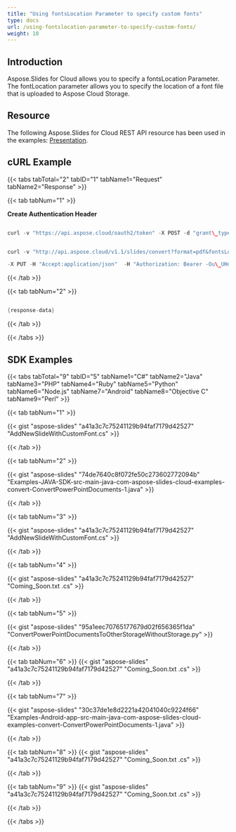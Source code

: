 ```yaml
---
title: "Using fontsLocation Parameter to specify custom fonts"
type: docs
url: /using-fontslocation-parameter-to-specify-custom-fonts/
weight: 10
---
```


## **Introduction**
Aspose.Slides for Cloud allows you to specify a fontsLocation Parameter. The fontLocation parameter allows you to specify the location of a font file that is uploaded to Aspose Cloud Storage.
## **Resource**
The following Aspose.Slides for Cloud REST API resource has been used in the examples: [Presentation](https://apireference.aspose.cloud/slides/#!/SlidesDocument/SlidesDocument_PostSlidesSplit).
## **cURL Example**
{{< tabs tabTotal="2" tabID="1" tabName1="Request" tabName2="Response" >}}

{{< tab tabNum="1" >}}

**Create Authentication Header**

```java

curl -v "https://api.aspose.cloud/oauth2/token" -X POST -d "grant\_type=client\_credentials&client\_id=78946fb4-3bd4-4d3e-b309-f9e2ff9ac6f9&client\_secret=b125f13bf6b76ed81ee990142d84119"-H "Content-Type: application/x-www-form-urlencoded"-H "Accept: application/json" 

```

```java

curl -v "http://api.aspose.cloud/v1.1/slides/convert?format=pdf&fontsLocation=fonts" --data-binary @sample.pptx  

-X PUT -H "Accept:application/json"  -H "Authorization: Bearer -Ou\_UHdVStdZldtjaeFUAowQ3x2KLlSHd5ovZfDtZqpgdC6FLlalPmO8VJ58HXp8sgGhLqMqlnzEzIF2fEhEyJ3D7xzaw\_c8cAuk3qoag3g7bghMHw\_pe\_RTxxJ9r04R9YAGFbbAcoU1ddPvrPz0e1FSakagM42Ie2eA8D1MyBVJ1D-RZJrfebPePuOLvR\_hOD8Doqk5SBi\_j-efODJK\_PmGUxj0onOrUUx8Tj\_GuUKrG6DcBnpl84\_UykdOP87IeHnT2\_NZCHQIgOY0vtfW6AUGfP9jO5W1mBS\_q3lthTDRMg2LuZ6s0r9MKlwVJ\_n7sn3TUCrr8kGmUB3k0mL0rrd5TSKm7yjx8hhjap43PlFhwk-r9g7guWsuFLoeDqPa4JNJ1NFM54qQvgWKCp5oDj4dZfbc7qhfIelNh1gW4VYwfmgz"

```

{{< /tab >}}

{{< tab tabNum="2" >}}

```java

{response-data}

```

{{< /tab >}}

{{< /tabs >}}
## **SDK Examples**


{{< tabs tabTotal="9" tabID="5" tabName1="C#" tabName2="Java" tabName3="PHP" tabName4="Ruby" tabName5="Python" tabName6="Node.js" tabName7="Android" tabName8="Objective C" tabName9="Perl" >}}

{{< tab tabNum="1" >}}

{{< gist "aspose-slides" "a41a3c7c75241129b94faf7179d42527" "AddNewSlideWithCustomFont.cs" >}}

{{< /tab >}}

{{< tab tabNum="2" >}}

{{< gist "aspose-slides" "74de7640c8f072fe50c273602772094b" "Examples-JAVA-SDK-src-main-java-com-aspose-slides-cloud-examples-convert-ConvertPowerPointDocuments-1.java" >}}

{{< /tab >}}

{{< tab tabNum="3" >}}

{{< gist "aspose-slides" "a41a3c7c75241129b94faf7179d42527" "AddNewSlideWithCustomFont.cs" >}}

{{< /tab >}}

{{< tab tabNum="4" >}}

{{< gist "aspose-slides" "a41a3c7c75241129b94faf7179d42527" "Coming_Soon.txt .cs" >}}

{{< /tab >}}

{{< tab tabNum="5" >}}



{{< gist "aspose-slides" "95a1eec70765177679d02f656365f1da" "ConvertPowerPointDocumentsToOtherStorageWithoutStorage.py" >}}

{{< /tab >}}

{{< tab tabNum="6" >}}
{{< gist "aspose-slides" "a41a3c7c75241129b94faf7179d42527" "Coming_Soon.txt .cs" >}}


{{< /tab >}}

{{< tab tabNum="7" >}}

{{< gist "aspose-slides" "30c37de1e8d2221a42041040c9224f66" "Examples-Android-app-src-main-java-com-aspose-slides-cloud-examples-convert-ConvertPowerPointDocuments-1.java" >}}

{{< /tab >}}

{{< tab tabNum="8" >}}
{{< gist "aspose-slides" "a41a3c7c75241129b94faf7179d42527" "Coming_Soon.txt .cs" >}}

{{< /tab >}}

{{< tab tabNum="9" >}}
{{< gist "aspose-slides" "a41a3c7c75241129b94faf7179d42527" "Coming_Soon.txt .cs" >}}

{{< /tab >}}

{{< /tabs >}}
